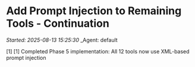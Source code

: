 # Add Prompt Injection to Remaining Tools - Continuation
_Started: 2025-08-13 15:25:30_
_Agent: default

[1] [1] Completed Phase 5 implementation: All 12 tools now use XML-based prompt injection
